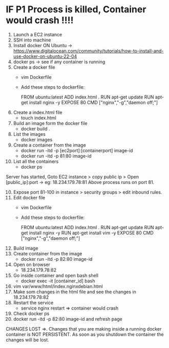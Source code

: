 # IF P1 Process is killed, Container would crash !!!!

1. Launch a EC2 instance
2. SSH into machine
3. Install docker ON Ubuntu -> https://www.digitalocean.com/community/tutorials/how-to-install-and-use-docker-on-ubuntu-22-04
4. docker ps -> see if any container is running
5. Create a docker file
    - vim Dockerfile
    - Add these steps to dockerfile:

      FROM ubuntu:latest
      ADD index.html .
      RUN apt-get update
      RUN apt-get install nginx -y
      EXPOSE 80
      CMD ["nginx","-g","daemon off;"]
6. Create a index.html file
    - touch index.html      
6. Build an image form the docker file
    - docker build .
7. List the images
    - docker images
8. Create a container from the image
    - docker run -itd -p [ec2port]:[containerport] image-id 
    - docker run -itd -p 81:80 image-id 
9. List all the containers
    - docker ps

Server has started, Goto EC2 instance > copy public ip > Open [public_ip]:port -> eg: 18.234.179.78:81
Above process runs on port 81.

10. Expose port 81-100 in instance > security groups > edit inbound rules.
10. Edit docker file
    - vim Dockerfile
    - Add these steps to dockerfile:

      FROM ubuntu:latest
      ADD index.html .
      RUN apt-get update
      RUN apt-get install nginx -y
      RUN apt-get install vim -y
      EXPOSE 80
      CMD ["nginx","-g","daemon off;"]
11. Build image
12. Create container from the image
    - docker run -itd -p 82:80 image-id 
13. Open on browser
    - 18.234.179.78:82
14. Go inside container and open bash shell
    - docker exec -it [container_id] bash
15. vim var/www/html/index.nginxdebian.html
16. Make som changes in the html file and see the changes in 18.234.179.78:82
17. Restart the service
    - service nginx restart => container would crash
18. Check docker ps
19. docker run -itd -p 82:80 image-id  and refresh page

CHANGES LOST
=>. Changes that you are making inside a running docker container is NOT PERSISTENT. As soon as you shutdown the container the changes will be lost.



